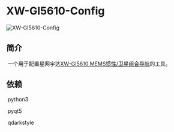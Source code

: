 # XW-GI5610-Config
![XW-GI5610-Config](E:\projects\XW-GI5610-Config\image\XW-GI5610-Config.png)

## 简介

​		一个用于配置星网宇达[XW-GI5610 MEMS惯性/卫星组合导航](http://www.starneto.com/index.php?m=content&c=index&a=show&catid=100&id=93)的工具。



## 依赖

​		python3

​		pyqt5

​		qdarkstyle

